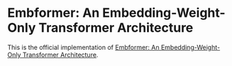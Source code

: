 # Embformer: An Embedding-Weight-Only Transformer Architecture

This is the official implementation of [Embformer: An Embedding-Weight-Only Transformer Architecture](https://doi.org/10.5281/zenodo.15736957).
